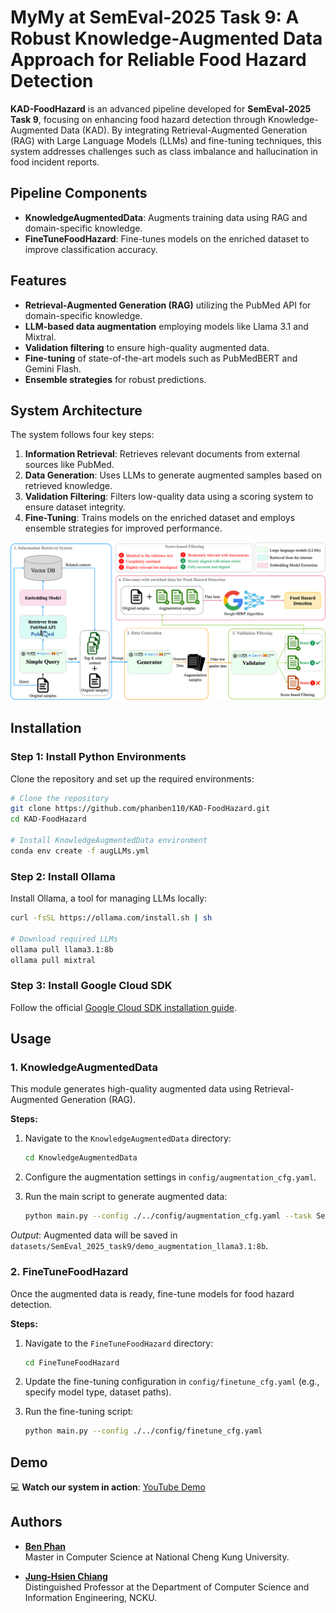 # MyMy at SemEval-2025 Task 9: A Robust Knowledge-Augmented Data Approach for Reliable Food Hazard Detection

**KAD-FoodHazard** is an advanced pipeline developed for **SemEval-2025 Task 9**, focusing on enhancing food hazard detection through Knowledge-Augmented Data (KAD). By integrating Retrieval-Augmented Generation (RAG) with Large Language Models (LLMs) and fine-tuning techniques, this system addresses challenges such as class imbalance and hallucination in food incident reports.

## Pipeline Components

- **KnowledgeAugmentedData**: Augments training data using RAG and domain-specific knowledge.
- **FineTuneFoodHazard**: Fine-tunes models on the enriched dataset to improve classification accuracy.

## Features

- **Retrieval-Augmented Generation (RAG)** utilizing the PubMed API for domain-specific knowledge.
- **LLM-based data augmentation** employing models like Llama 3.1 and Mixtral.
- **Validation filtering** to ensure high-quality augmented data.
- **Fine-tuning** of state-of-the-art models such as PubMedBERT and Gemini Flash.
- **Ensemble strategies** for robust predictions.

## System Architecture

The system follows four key steps:

1. **Information Retrieval**: Retrieves relevant documents from external sources like PubMed.
2. **Data Generation**: Uses LLMs to generate augmented samples based on retrieved knowledge.
3. **Validation Filtering**: Filters low-quality data using a scoring system to ensure dataset integrity.
4. **Fine-Tuning**: Trains models on the enriched dataset and employs ensemble strategies for improved performance.

![System Architecture](https://raw.githubusercontent.com/phanben110/KAD-FoodHazard/refs/heads/master/images/DA_Method_V2.png)

## Installation

### Step 1: Install Python Environments

Clone the repository and set up the required environments:

```bash
# Clone the repository
git clone https://github.com/phanben110/KAD-FoodHazard.git
cd KAD-FoodHazard

# Install KnowledgeAugmentedData environment
conda env create -f augLLMs.yml
```

### Step 2: Install Ollama

Install Ollama, a tool for managing LLMs locally:

```bash
curl -fsSL https://ollama.com/install.sh | sh

# Download required LLMs
ollama pull llama3.1:8b
ollama pull mixtral
```

### Step 3: Install Google Cloud SDK

Follow the official [Google Cloud SDK installation guide](https://cloud.google.com/sdk/docs/install#linux).

## Usage

### 1. KnowledgeAugmentedData

This module generates high-quality augmented data using Retrieval-Augmented Generation (RAG).

**Steps:**

1. Navigate to the `KnowledgeAugmentedData` directory:

   ```bash
   cd KnowledgeAugmentedData
   ```

2. Configure the augmentation settings in `config/augmentation_cfg.yaml`.

3. Run the main script to generate augmented data:

   ```bash
   python main.py --config ./../config/augmentation_cfg.yaml --task SemEval_2025_task9 --aug
   ```

*Output*: Augmented data will be saved in `datasets/SemEval_2025_task9/demo_augmentation_llama3.1:8b`.

### 2. FineTuneFoodHazard

Once the augmented data is ready, fine-tune models for food hazard detection.

**Steps:**

1. Navigate to the `FineTuneFoodHazard` directory:

   ```bash
   cd FineTuneFoodHazard
   ```

2. Update the fine-tuning configuration in `config/finetune_cfg.yaml` (e.g., specify model type, dataset paths).

3. Run the fine-tuning script:

   ```bash
   python main.py --config ./../config/finetune_cfg.yaml
   ```

## Demo

💻 **Watch our system in action**: [YouTube Demo](https://www.youtube.com/watch?v=lWsnHEVbFig)

## Authors

- **[Ben Phan](https://phanben110.github.io/)**  
  Master in Computer Science at National Cheng Kung University.

- **[Jung-Hsien Chiang](https://www.csie.ncku.edu.tw/en/members/18)**  
  Distinguished Professor at the Department of Computer Science and Information Engineering, NCKU.

